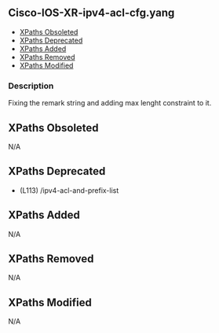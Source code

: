 ## Cisco-IOS-XR-ipv4-acl-cfg.yang

- [XPaths Obsoleted](#xpaths-obsoleted)
- [XPaths Deprecated](#xpaths-deprecated)
- [XPaths Added](#xpaths-added)
- [XPaths Removed](#xpaths-removed)
- [XPaths Modified](#xpaths-modified)

### Description

Fixing the remark string and adding max lenght constraint to it.

## XPaths Obsoleted

N/A

## XPaths Deprecated

- (L113)	/ipv4-acl-and-prefix-list

## XPaths Added

N/A

## XPaths Removed

N/A

## XPaths Modified

N/A

